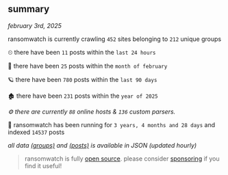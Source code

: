 
## summary
_february 3rd, 2025_

ransomwatch is currently crawling `452` sites belonging to `212` unique groups

⏲ there have been `11` posts within the `last 24 hours`

🦈 there have been `25` posts within the `month of february`

🪐 there have been `780` posts within the `last 90 days`

🏚 there have been `231` posts within the `year of 2025`

_⚙️ there are currently `88` online hosts & `136` custom parsers._

🦕 ransomwatch has been running for `3 years, 4 months and 28 days` and indexed `14537` posts

_all data  [(groups)](http://ransomwhat.telemetry.ltd/groups) and [(posts)](http://ransomwhat.telemetry.ltd/posts) is available in JSON (updated hourly)_

> ransomwatch is fully [open source](https://github.com/joshhighet/ransomwatch#ransomwatch--). please consider [sponsoring](https://github.com/sponsors/joshhighet) if you find it useful!
